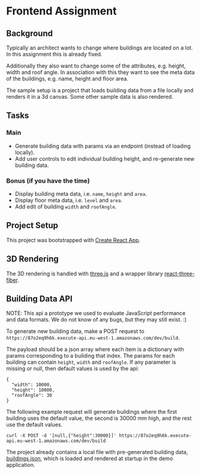 # Frontend Assignment

## Background

Typically an architect wants to change where buildings are located on a lot. In this assignment this is already fixed.

Additionally they also want to change some of the attributes, e.g. height, width and roof angle. In association with this they want to see the meta data of the buildings, e.g. name, height and floor area.

The sample setup is a project that loads building data from a file locally and renders it in a 3d canvas. Some other sample data is also rendered.

## Tasks

### Main
* Generate building data with params via an endpoint (instead of loading locally).
* Add user controls to edit individual building height, and re-generate new building data.

### Bonus (if you have the time)
* Display building meta data, i.e. `name`, `height` and `area`.
* Display floor meta data, i.e. `level` and `area`.
* Add edit of building `width` and `roofAngle`.

## Project Setup

This project was bootstrapped with [Create React App](https://github.com/facebook/create-react-app).

## 3D Rendering

The 3D rendering is handled with [three.js](https://threejs.org/) and a wrapper library [react-three-fiber](https://github.com/react-spring/react-three-fiber).

## Building Data API

NOTE: This api a prototype we used to evaluate JavaScript performance and data formats. We do not know of any bugs, but they may still exist. :)

To generate new building data, make a POST request to `https://87o2eq9h6k.execute-api.eu-west-1.amazonaws.com/dev/build`.

The payload should be a json array where each item is a dictionary with params corresponding to a building that index. The params for each building can contain `height`, `width` and `roofAngle`. If any parameter is missing or null, then default values is used by the api:
```
{
  "width": 10000,
  "height": 10000,
  "roofAngle": 30
}
```

The following example request will generate buildings where the first building uses the default value, the second is 30000 mm high, and the rest use the default values.
```
curl -X POST -d '[null,{"height":30000}]' https://87o2eq9h6k.execute-api.eu-west-1.amazonaws.com/dev/build
```

The project already contains a local file with pre-generated building data, [buildings.json](./data/buildings.json), which is loaded and rendered at startup in the demo application.
